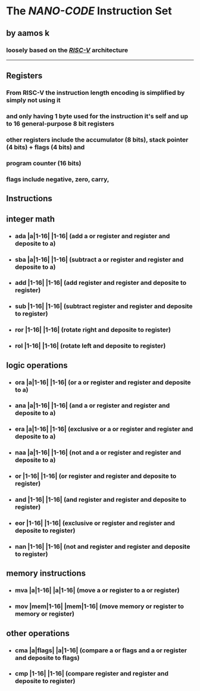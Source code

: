 # The ***NANO-CODE*** Instruction Set ##
## by aamos k ##
### loosely based on the [***RISC-V***](https://www2.eecs.berkeley.edu/Pubs/TechRpts/2016/EECS-2016-118.pdf) architecture

---
## Registers

### From RISC-V the instruction length encoding is simplified by simply not using it 
### and only having 1 byte used for the instruction it's self and up to 16 general-purpose 8 bit registers
### other registers include the accumulator (8 bits), stack pointer (4 bits) + flags (4 bits) and 
### program counter (16 bits)
### flags include negative, zero, carry,

## Instructions
## integer math 
* ### ada |a|1-16| |1-16| (add a or register and register and deposite to a)
* ### sba |a|1-16| |1-16| (subtract a or register and register and deposite to a)
* ### add |1-16| |1-16| (add register and register and deposite to register)
* ### sub |1-16| |1-16| (subtract register and register and deposite to register)
* ### ror |1-16| |1-16| (rotate right and deposite to register)
* ### rol |1-16| |1-16| (rotate left and deposite to register)
## logic operations
* ### ora |a|1-16| |1-16| (or a or register and register and deposite to a)
* ### ana |a|1-16| |1-16| (and a or register and register and deposite to a)
* ### era |a|1-16| |1-16| (exclusive or a or register and register and deposite to a)
* ### naa |a|1-16| |1-16| (not and a or register and register and deposite to a)
* ### or |1-16| |1-16| (or register and register and deposite to register)
* ### and |1-16| |1-16| (and register and register and deposite to register)
* ### eor |1-16| |1-16| (exclusive or register and register and deposite to register)
* ### nan |1-16| |1-16| (not and register and register and deposite to register)
## memory instructions
* ### mva |a|1-16| |a|1-16| (move a or register to a or register)
* ### mov |mem|1-16| |mem|1-16| (move memory or register to memory or register)

## other operations
* ### cma |a|flags| |a|1-16| (compare a or flags and a or register and deposite to flags)
* ### cmp |1-16| |1-16| (compare register and register and deposite to register)
